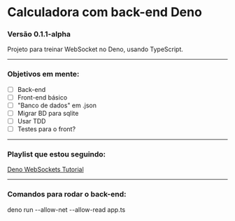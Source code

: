 # Calculadora com back-end Deno

### Versão 0.1.1-alpha

Projeto para treinar WebSocket no Deno, usando TypeScript.

---

### Objetivos em mente:

- [ ] Back-end
- [ ] Front-end básico
- [ ] "Banco de dados" em .json
- [ ] Migrar BD para sqlite
- [ ] Usar TDD
- [ ] Testes para o front?

---

### Playlist que estou seguindo:
[Deno WebSockets Tutorial](https://www.youtube.com/playlist?list=PL4cUxeGkcC9gie1HrzOlzGZdEHLKhwNJE)

---

### Comandos para rodar o back-end:
deno run --allow-net --allow-read app.ts